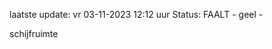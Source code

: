 laatste update: 
vr 03-11-2023 12:12   uur 
Status: FAALT - geel - 
<div class="service Y">schijfruimte</div>